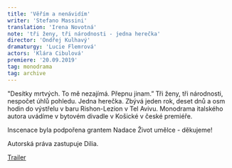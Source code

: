 ```yaml
---
title: 'Věřím a nenávidím'
writer: 'Stefano Massini'
translation: 'Irena Novotná'
note: 'tři ženy, tři národnosti - jedna herečka'
director: 'Ondřej Kulhavý'
dramaturgy: 'Lucie Flemrová'
actors: 'Klára Cibulová'
premiere: '20.09.2019'
tag: monodrama
tag: archive
---
```

"Desítky mrtvých. To mě nezajímá. Přepnu jinam.” Tři ženy, tři národnosti, nespočet úhlů pohledu. Jedna herečka. Zbývá jeden rok, deset dnů a osm hodin do výstřelu v baru Rishon-Lezion v Tel Avivu. Monodrama italského autora uvádíme v bytovém divadle v Košické v české premiéře.

Inscenace byla podpořena grantem Nadace Život umělce - děkujeme!

Autorská práva zastupuje Dilia.

[Trailer](https://www.youtube.com/watch?v=u3wrXN6Y0us)
